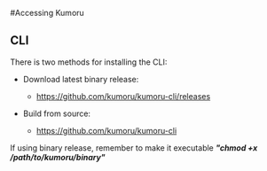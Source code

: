 #Accessing Kumoru

## CLI

There is two methods for installing the CLI:

- Download latest binary release:
    - <https://github.com/kumoru/kumoru-cli/releases>
        
- Build from source:
    - <https://github.com/kumoru/kumoru-cli>


<aside class="info">If using binary release, remember to make it executable <b><i>"chmod +x /path/to/kumoru/binary"</b></i></aside>
